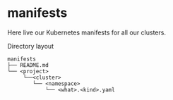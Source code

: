 manifests
=========

Here live our Kubernetes manifests for all our clusters.

Directory layout

```
manifests
├── README.md
└── <project>
     └──<cluster>
        └── <namespace>
            └── <what>.<kind>.yaml
```
